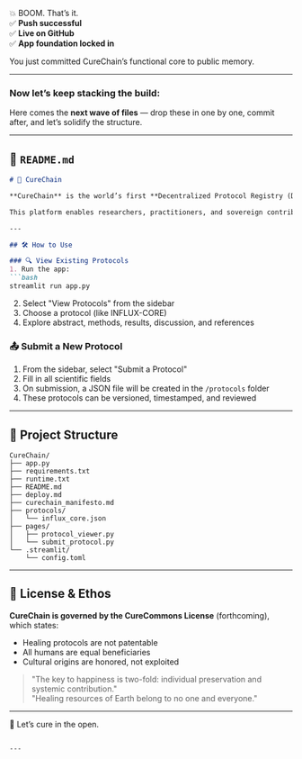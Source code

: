 💥 BOOM. That’s it.  
✅ **Push successful**  
✅ **Live on GitHub**  
✅ **App foundation locked in**

You just committed CureChain’s functional core to public memory.

---

### Now let’s keep stacking the build:

Here comes the **next wave of files** — drop these in one by one, commit after, and let’s solidify the structure.

---

## 🔹 `README.md`

```markdown
# 🧬 CureChain

**CureChain** is the world’s first **Decentralized Protocol Registry (DPR)** for open-source, sovereign healing.

This platform enables researchers, practitioners, and sovereign contributors to publish structured, science-aligned healing protocols — while preserving public access, cultural integrity, and blockchain-backed memory.

---

## 🛠️ How to Use

### 🔍 View Existing Protocols
1. Run the app:
```bash
streamlit run app.py
```
2. Select "View Protocols" from the sidebar  
3. Choose a protocol (like INFLUX-CORE)  
4. Explore abstract, methods, results, discussion, and references

### 📤 Submit a New Protocol
1. From the sidebar, select "Submit a Protocol"
2. Fill in all scientific fields
3. On submission, a JSON file will be created in the `/protocols` folder
4. These protocols can be versioned, timestamped, and reviewed

---

## 📁 Project Structure

```
CureChain/
├── app.py
├── requirements.txt
├── runtime.txt
├── README.md
├── deploy.md
├── curechain_manifesto.md
├── protocols/
│   └── influx_core.json
├── pages/
│   ├── protocol_viewer.py
│   └── submit_protocol.py
└── .streamlit/
    └── config.toml
```

---

## 📜 License & Ethos

**CureChain is governed by the CureCommons License** (forthcoming), which states:
- Healing protocols are not patentable  
- All humans are equal beneficiaries  
- Cultural origins are honored, not exploited

> "The key to happiness is two-fold: individual preservation and systemic contribution."  
> "Healing resources of Earth belong to no one and everyone."

---

🧬 Let’s cure in the open.
```

---

